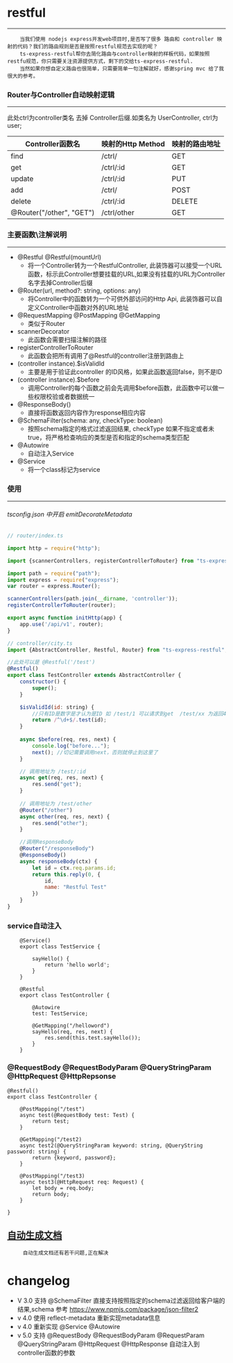 # restful
---
```
    当我们使用 nodejs express开发web项目时,是否写了很多 路由和 controller 映射的代码？我们的路由规则是否是按照restful规范去实现的呢？
    ts-express-restful帮你去简化路由与controller映射的样板代码，如果按照restfu规范，你只需要关注资源提供方式，剩下的交给ts-express-restful.
    当然如果你想自定义路由也很简单，只需要简单一句注解就好，感谢spring mvc 给了我很大的参考。
```    

### Router与Controller自动映射逻辑
---

此处ctrl为controller类名 去掉 Controller后缀.如类名为 UserController, ctrl为 user;

| Controller函数名 | 映射的Http Method | 映射的路由地址 | 
|-----------------|------------------|--------------|
| find            | /ctrl/           |  GET         |
| get             | /ctrl/:id        |  GET         |
| update          | /ctrl/:id        |  PUT         |
| add             | /ctrl/           |  POST        |
| delete          | /ctrl/:id        |  DELETE      |
| @Router("/other", "GET")| /ctrl/other     | GET   |


### 主要函数\注解说明
---


-  @Restful @Restful(mountUrl)
   - 将一个Controller转为一个RestfulController, 此装饰器可以接受一个URL函数，标示此Controller想要挂载的URL,如果没有挂载的URL为Controller名字去掉Controller后缀
- @Router(url, method?: string, options: any) 
  - 将Controller中的函数转为一个可供外部访问的Http Api, 此装饰器可以自定义Controller中函数对外的URL地址
- @RequestMapping @PostMapping @GetMapping
  - 类似于Router
- scannerDecorator 
  - 此函数会需要扫描注解的路径
- registerControllerToRouter 
  - 此函数会把所有调用了@Restful的controller注册到路由上
- (controller instance).$isValidId 
  - 主要是用于验证此controller 的ID风格，如果此函数返回false，则不是ID
- (controller instance).$before
  -  调用Controller的每个函数之前会先调用$before函数，此函数中可以做一些权限校验或者数据统一
- @ResponseBody() 
  - 直接将函数返回内容作为response相应内容
- @SchemaFilter(schema: any, checkType: boolean) 
  - 按照schema指定的格式过滤返回结果, checkType 如果不指定或者未true，将严格检查响应的类型是否和指定的schema类型匹配
- @Autowire 
  - 自动注入Service
- @Service 
  - 将一个class标记为service

### 使用
---

###### tsconfig.json 中开启 emitDecorateMetadata

```javascript
// router/index.ts 

import http = require("http");

import {scannerControllers, registerControllerToRouter} from "ts-express-restful";

import path = require("path");
import express = require("express");
var router = express.Router();

scannerControllers(path.join(__dirname, 'controller'));
registerControllerToRouter(router);

export async function initHttp(app) {
    app.use('/api/v1', router);
}
```

```javascript
// controller/city.ts
import {AbstractController, Restful, Router} from "ts-express-restful";

//此处可以是 @Restful('/test')
@Restful()
export class TestController extends AbstractController {
    constructor() {
        super();
    }

    $isValidId(id: string) {
        //只有ID是数字是才认为是ID 如 /test/1 可以请求到get  /test/xx 为返回404  /test/other 为映射到 other函数
        return /^\d+$/.test(id);
    }
    
    async $before(req, res, next) {
        console.log("before...");
        next(); //切记需要调用next，否则就停止到这里了
    }

    // 调用地址为 /test/:id
    async get(req, res, next) {
        res.send("get");
    }
    
    // 调用地址为 /test/other
    @Router("/other")
    async other(req, res, next) {
        res.send("other");
    }

    //调用ResponseBody
    @Router("/responseBody")
    @ResponseBody()
    async responseBody(ctx) {
        let id = ctx.req.params.id;
        return this.reply(0, {
            id,
            name: "Restful Test"
        })
    }
}
```

### service自动注入
```
    @Service()
    export class TestService {

        sayHello() {
            return 'hello world';
        }
    }

    @Restful
    export class TestController {

        @Autowire
        test: TestService;

        @GetMapping("/helloword")
        sayHello(req, res, next) {
            res.send(this.test.sayHello());
        }
    }
```

### @RequestBody @RequestBodyParam @QueryStringParam @HttpRequest @HttpRepsonse
```
@Restful()
export class TestController {

    @PostMapping("/test")
    async test(@RequestBody test: Test) {
        return test;
    }

    @GetMapping("/test2)
    async test2(@QueryStringParam keyword: string, @QueryString password: string) {
        return {keyword, password};
    }

    @PostMapping("/test3)
    async test3(@HttpRequest req: Request) {
        let body = req.body;
        return body;
    }
    
}
```

## [自动生成文档](./swagger.md)
```
     自动生成文档还有若干问题,正在解决
```

# changelog
- V 3.0 支持 @SchemaFilter 直接支持按照指定的schema过滤返回给客户端的结果,schema 参考 https://www.npmjs.com/package/json-filter2
- v 4.0 使用 reflect-metadata 重新实现metadata信息
- v 4.0 重新实现 @Service @Autowire
- v 5.0 支持 @RequestBody @RequestBodyParam @RequestParam @QueryStringParam @HttpRequest @HttpResponse 自动注入到controller函数的参数